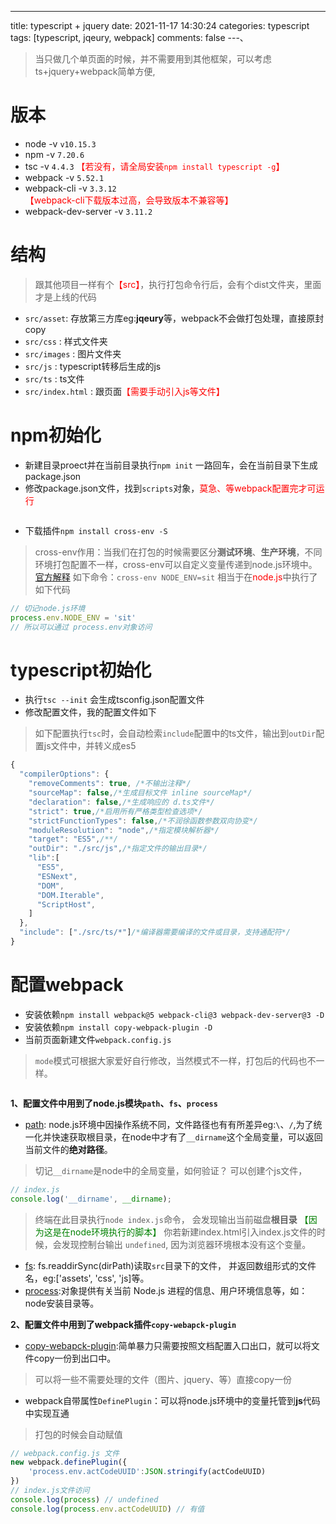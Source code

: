 ---
title: typescript + jquery
date: 2021-11-17 14:30:24
categories: typescript
tags: [typescript, jqeury, webpack]
comments: false
---、


> 当只做几个单页面的时候，并不需要用到其他框架，可以考虑ts+jquery+webpack简单方便,

# 版本
- node -v `v10.15.3`
- npm -v  `7.20.6`
- tsc -v  `4.4.3` <font color="red">【若没有，请全局安装`npm install typescript -g`】</font>
- webpack -v  `5.52.1`
- webpack-cli -v `3.3.12` <font color="red">【webpack-cli下载版本过高，会导致版本不兼容等】</font>
- webpack-dev-server -v  `3.11.2`

<!-- more -->

# 结构
> 跟其他项目一样有个<font color="red">【src】</font>，执行打包命令行后，会有个dist文件夹，里面才是上线的代码
- `src/asset`: 存放第三方库eg:**jqeury**等，webpack不会做打包处理，直接原封copy
- `src/css` : 样式文件夹
- `src/images` : 图片文件夹
- `src/js` : typescript转移后生成的js
- `src/ts` : ts文件
- `src/index.html` : 跟页面<font color="red">【需要手动引入js等文件】</font>

# npm初始化
- 新建目录proect并在当前目录执行`npm init` 一路回车，会在当前目录下生成package.json
- 修改package.json文件，找到`scripts`对象，<font color="red">莫急、等webpack配置完才可运行</font>
```javascript

```
- 下载插件`npm install cross-env -S` 
> cross-env作用：当我们在打包的时候需要区分**测试环境**、**生产环境**，不同环境打包配置不一样，cross-env可以自定义变量传递到node.js环境中。[官方解释](https://www.npmjs.com/package/cross-env)
> 如下命令：`cross-env NODE_ENV=sit` 相当于在<font color="red">node.js</font>中执行了如下代码
```javascript
// 切记node.js环境
process.env.NODE_ENV = 'sit'
// 所以可以通过 process.env对象访问
```

# typescript初始化
- 执行`tsc --init` 会生成tsconfig.json配置文件
- 修改配置文件，我的配置文件如下
> 如下配置执行`tsc`时，会自动检索`include`配置中的ts文件，输出到`outDir`配置js文件中，并转义成es5
```javascript
{
  "compilerOptions": {
    "removeComments": true, /*不输出注释*/
    "sourceMap": false,/*生成目标文件 inline sourceMap*/
    "declaration": false,/*生成响应的 d.ts文件*/
    "strict": true,/*启用所有严格类型检查选项*/
    "strictFunctionTypes": false,/*不润徐函数参数双向协变*/
    "moduleResolution": "node",/*指定模块解析器*/
    "target": "ES5",/**/
    "outDir": "./src/js",/*指定文件的输出目录*/
    "lib":[
      "ES5",
      "ESNext",
      "DOM",
      "DOM.Iterable",
      "ScriptHost",
    ]
  },
  "include": ["./src/ts/*"]/*编译器需要编译的文件或目录，支持通配符*/
}
```

# 配置webpack
- 安装依赖`npm install webpack@5 webpack-cli@3 webpack-dev-server@3 -D`
- 安装依赖`npm install copy-webpack-plugin -D`
- 当前页面新建文件`webpack.config.js`  
> `mode`模式可根据大家爱好自行修改，当然模式不一样，打包后的代码也不一样。
```javascript


```

**1、配置文件中用到了node.js模块`path`、`fs`、`process`**
- [path](http://nodejs.cn/api/path.html): node.js环境中因操作系统不同，文件路径也有有所差异eg:`\`、`/`,为了统一化并快速获取根目录，在node中才有了`__dirname`这个全局变量，可以返回当前文件的**绝对路径**。
> 切记`__dirname`是node中的全局变量，如何验证？ 可以创建个js文件，
```javascript
// index.js
console.log('__dirname', __dirname);
```
> 终端在此目录执行`node index.js`命令， 会发现输出当前磁盘**根目录**  <font color="green">【因为这是在node环境执行的脚本】</font>
> 你若新建index.html引入index.js文件的时候，会发现控制台输出 `undefined`, 因为浏览器环境根本没有这个变量。
- [fs](http://nodejs.cn/api/fs.html): fs.readdirSync(dirPath)读取`src`目录下的文件， 并返回数组形式的文件名，eg:['assets', 'css', 'js]等。
- [process](http://nodejs.cn/api/process.html#processenv):对象提供有关当前 Node.js 进程的信息、用户环境信息等，如：node安装目录等。

**2、配置文件中用到了webpack插件`copy-webapck-plugin`**
- [copy-webapck-plugin](https://www.npmjs.com/package/copy-webpack-plugin):简单暴力只需要按照文档配置入口出口，就可以将文件copy一份到出口中。
> 可以将一些不需要处理的文件（图片、jquery、等）直接copy一份
- webpack自带属性`DefinePlugin`：可以将node.js环境中的变量托管到**js**代码中实现互通
> 打包的时候会自动赋值
```javascript
// webpack.config.js 文件
new webpack.definePlugin({
    'process.env.actCodeUUID':JSON.stringify(actCodeUUID)
})
// index.js文件访问
console.log(process) // undefined
console.log(process.env.actCodeUUID) // 有值

```